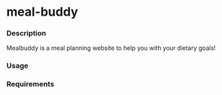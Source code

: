 # meal-buddy


### Description

Mealbuddy is a meal planning website to help you with your dietary goals!

### Usage

### Requirements
